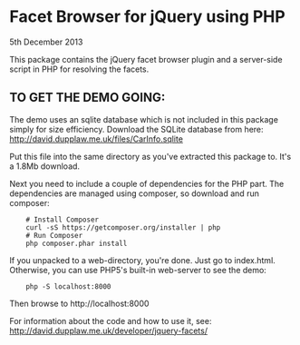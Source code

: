 # Facet Browser for jQuery using PHP
5th December 2013

This package contains the jQuery facet browser plugin and
a server-side script in PHP for resolving the facets.

## TO GET THE DEMO GOING:

The demo uses an sqlite database which is not included in
this package simply for size efficiency. Download the SQLite
database from here:
http://david.dupplaw.me.uk/files/CarInfo.sqlite

Put this file into the same directory as you've extracted
this package to. It's a 1.8Mb download.

Next you need to include a couple of dependencies for the PHP
part. The dependencies are managed using composer, so download
and run composer:

```
	# Install Composer
	curl -sS https://getcomposer.org/installer | php
	# Run Composer
	php composer.phar install
```

If you unpacked to a web-directory, you're done. Just go to
index.html. Otherwise, you can use PHP5's built-in web-server
to see the demo:

```
	php -S localhost:8000
```

Then browse to http://localhost:8000

For information about the code and how to use it, see:
http://david.dupplaw.me.uk/developer/jquery-facets/
